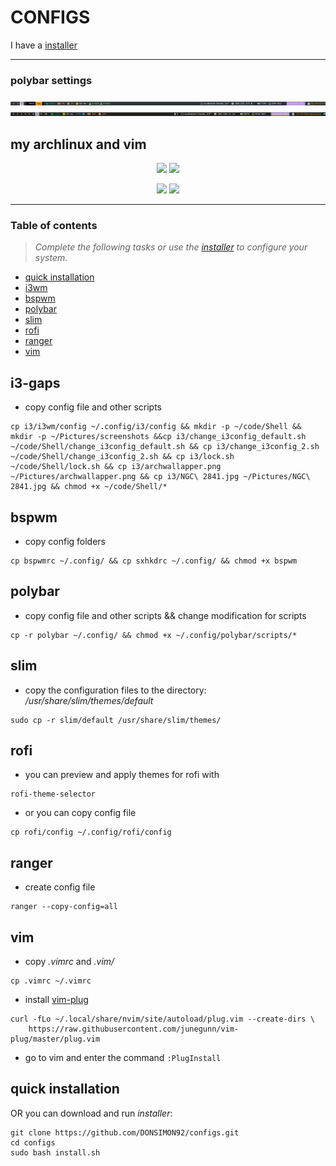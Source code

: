 # CONFIGS
I have a [installer](https://github.com/DONSIMON92/configs/blob/master/install.sh "his code")

---

### polybar settings
![Polybar illustration](https://github.com/DONSIMON92/configs/blob/master/polybar/polybar-view1.png)
![Polybar illustration](https://github.com/DONSIMON92/configs/blob/master/polybar/polybar-view2.png)

## my archlinux and vim
<p align="center">
<img src="https://raw.githubusercontent.com/DONSIMON92/dotfiles/master/screenshots/worktop1.png">
<img src="https://raw.githubusercontent.com/DONSIMON92/dotfiles/master/screenshots/vim1.png">
</p>

<p align="center">
<img src="https://raw.githubusercontent.com/DONSIMON92/dotfiles/master/screenshots/worktop2.png">
<img src="https://raw.githubusercontent.com/DONSIMON92/dotfiles/master/screenshots/vim2.png">
</p>

---
### Table of contents

> *Complete the following tasks or use the [installer](https://github.com/DONSIMON92/configs#quick-installation "will transfer to the desired head") to configure your system.*

+ [quick installation](https://github.com/DONSIMON92/configs#quick-installation "will transfer to the desired head")
+ [i3wm](https://github.com/DONSIMON92/configs#i3wm "will transfer to the desired head")
+ [bspwm](https://github.com/DONSIMON92/configs#bspwm "will transfer to the desired head")
+ [polybar](https://github.com/DONSIMON92/configs#polybar "will transfer to the desired head")
+ [slim](https://github.com/DONSIMON92/configs#slim "will transfer to the desired head")
+ [rofi](https://github.com/DONSIMON92/configs#rofi "will transfer to the desired head") 
+ [ranger](https://github.com/DONSIMON92/configs#ranger "will transfer to the desired head")
+ [vim](https://github.com/DONSIMON92/configs#vim "will transfer to the desired head")


## i3-gaps

+ copy config file and other scripts
```
cp i3/i3wm/config ~/.config/i3/config && mkdir -p ~/code/Shell && mkdir -p ~/Pictures/screenshots &&cp i3/change_i3config_default.sh ~/code/Shell/change_i3config_default.sh && cp i3/change_i3config_2.sh ~/code/Shell/change_i3config_2.sh && cp i3/lock.sh ~/code/Shell/lock.sh && cp i3/archwallapper.png ~/Pictures/archwallapper.png && cp i3/NGC\ 2841.jpg ~/Pictures/NGC\ 2841.jpg && chmod +x ~/code/Shell/*
```

## bspwm

+ copy config folders
```
cp bspwmrc ~/.config/ && cp sxhkdrc ~/.config/ && chmod +x bspwm
```

## polybar

+ copy config file and other scripts && change modification for scripts
```
cp -r polybar ~/.config/ && chmod +x ~/.config/polybar/scripts/*
```

## slim

+ copy the configuration files to the directory: */usr/share/slim/themes/default*
```
sudo cp -r slim/default /usr/share/slim/themes/
```

## rofi

+ you can preview and apply themes for rofi with
```
rofi-theme-selector
```

+ or you can copy config file
```
cp rofi/config ~/.config/rofi/config
```

## ranger

+ create config file
```
ranger --copy-config=all
```

## vim

+ copy *.vimrc* and *.vim/*
```
cp .vimrc ~/.vimrc
```

+ install [vim-plug](https://github.com/junegunn/vim-plug "github link")
```
curl -fLo ~/.local/share/nvim/site/autoload/plug.vim --create-dirs \
    https://raw.githubusercontent.com/junegunn/vim-plug/master/plug.vim
```
+ go to vim and enter the command `:PlugInstall`

## quick installation

OR you can download and run *installer*:
```
git clone https://github.com/DONSIMON92/configs.git
cd configs
sudo bash install.sh
```
